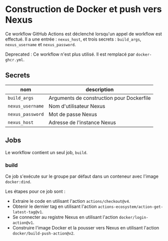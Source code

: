 # Construction de Docker et push vers Nexus

Ce workflow GitHub Actions est déclenché lorsqu'un appel de workflow est effectué. Il a une entrée : `nexus_host`, et trois secrets : `build_args`, `nexus_username` et `nexus_password`.

Deprecated : Ce workflow n'est plus utilisé. Il est remplacé par `docker-ghcr.yml`.

## Secrets

| nom             | description                          |
| --------------- | ------------------------------------ |
| `build_args`    | Arguments de construction pour Dockerfile |
| `nexus_username`| Nom d'utilisateur Nexus |
| `nexus_password`| Mot de passe Nexus |
| `nexus_host`    | Adresse de l'instance Nexus |

## Jobs

Le workflow contient un seul job, `build`.

### build

Ce job s'exécute sur le groupe par défaut dans un conteneur avec l'image `docker:dind`.

Les étapes pour ce job sont :

- Extraire le code en utilisant l'action `actions/checkout@v4`.
- Obtenir le dernier tag en utilisant l'action `actions-ecosystem/action-get-latest-tag@v1`.
- Se connecter au registre Nexus en utilisant l'action `docker/login-action@v1`.
- Construire l'image Docker et la pousser vers Nexus en utilisant l'action `docker/build-push-action@v2`.
